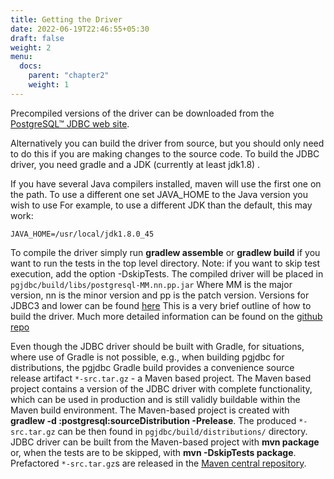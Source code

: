 ```yaml
---
title: Getting the Driver
date: 2022-06-19T22:46:55+05:30
draft: false
weight: 2
menu:
  docs:
    parent: "chapter2"
    weight: 1
---
```


Precompiled versions of the driver can be downloaded from the [PostgreSQL™ JDBC web site](https://jdbc.postgresql.org).

Alternatively you can build the driver from source, but you should only need to
do this if you are making changes to the source code. To build the JDBC driver,
you need gradle and a JDK (currently at least jdk1.8) .

If you have several Java compilers installed, maven will use the first one on the path.
To use a different one set JAVA_HOME to the Java version you wish to use For example,
to use a different JDK than the default, this may work:

`JAVA_HOME=/usr/local/jdk1.8.0_45`

To compile the driver simply run **gradlew assemble** or **gradlew build** if you want to run the tests
in the top level directory.
Note: if you want to skip test execution, add the option -DskipTests.
The compiled driver will be placed in `pgjdbc/build/libs/postgresql-MM.nn.pp.jar`
Where MM is the major version, nn is the minor version and pp is the patch version.
Versions for JDBC3 and lower can be found [here](https://jdbc.postgresql.org/download.html#others)
This is a very brief outline of how to build the driver. Much more detailed information can be
found on the [github repo](https://github.com/pgjdbc/pgjdbc/blob/master/CONTRIBUTING.md)

Even though the JDBC driver should be built with Gradle, for situations, where use of Gradle is not possible,
e.g., when building pgjdbc for distributions, the pgjdbc Gradle build provides a convenience
source release artifact `*-src.tar.gz` - a Maven based project.
The Maven based project contains a version of the JDBC driver with complete functionality,
which can be used in production and is still validly buildable within the Maven build environment.
The Maven-based project is created with **gradlew -d :postgresql:sourceDistribution -Prelease**.
The produced `*-src.tar.gz` can be then found in `pgjdbc/build/distributions/` directory.
JDBC driver can be built from the Maven-based project with **mvn package** or,
when the tests are to be skipped, with **mvn -DskipTests package**.
Prefactored `*-src.tar.gz`s are released in the [Maven central repository](https://repo1.maven.org/maven2/org/postgresql/postgresql/).
